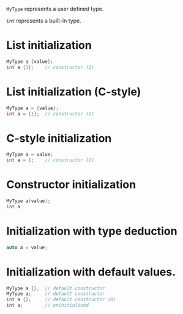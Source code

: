 `MyType` represents a user defined type.

`int` represents a built-in type.

# List initialization
```c++
MyType a {value};
int a {1}; 	  // constructor (1)
```
# List initialization (C-style)
```c++
MyType a = {value};
int a = {1};  // constructor (1)
```

# C-style initialization
```c++
MyType a = value;
int a = 1;    // constructor (1)
```

# Constructor initialization
```c++
MyType a(value);
int a
```

# Initialization with type deduction
```c++
auto a = value;
```
# Initialization with default values.
```c++
MyType a {};  // default constructor
MyType a;     // default constructor
int a {};     // default constructor (0)
int a;        // uninitialized
```
